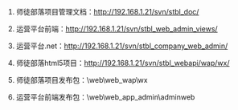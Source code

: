 1. 师徒部落项目管理文档：http://192.168.1.21/svn/stbl_doc/
2. 运营平台前端：http://192.168.1.21/svn/stbl_web_admin_views/
3. 运营平台.net：http://192.168.1.21/svn/stbl_company_web_admin/
4. 师徒部落html5项目：http://192.168.1.21/svn/stbl_webapi/wap/wx/


1. 师徒部落项目发布包：\web\web_wap\wx
2. 运营平台前端发布包：\web\web_app_admin\adminweb
